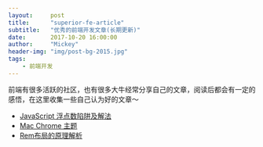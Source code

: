 ```yaml
---
layout:     post
title:      "superior-fe-article"
subtitle:   "优秀的前端开发文章(长期更新)"
date:       2017-10-20 16:00:00
author:     "Mickey"
header-img: "img/post-bg-2015.jpg"
tags:
    - 前端开发
---
```


前端有很多活跃的社区，也有很多大牛经常分享自己的文章，阅读后都会有一定的感悟，在这里收集一些自己认为好的文章～

* [JavaScript 浮点数陷阱及解法](https://github.com/camsong/blog/issues/9)
* [Mac Chrome 主题](https://www.zhihu.com/question/20318191)
* [Rem布局的原理解析](https://zhuanlan.zhihu.com/p/30413803?group_id=906220704115974144)
